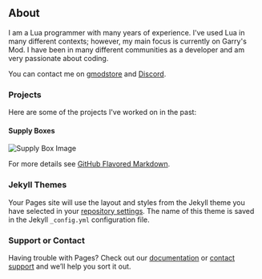 ## About

I am a Lua programmer with many years of experience. I've used Lua in many different contexts; however, my main focus is currently on Garry's Mod. I have been in many different communities as a developer and am very passionate about coding.

You can contact me on [gmodstore](https://www.gmodstore.com/users/coravon) and [Discord](https://discordapp.com/users/220041054995349505).

### Projects

Here are some of the projects I've worked on in the past:

#### Supply Boxes
![Supply Box Image](https://i.imgur.com/YUPcMgd.png)

For more details see [GitHub Flavored Markdown](https://guides.github.com/features/mastering-markdown/).

### Jekyll Themes

Your Pages site will use the layout and styles from the Jekyll theme you have selected in your [repository settings](https://github.com/Coravon/coravon-portfolio/settings). The name of this theme is saved in the Jekyll `_config.yml` configuration file.

### Support or Contact

Having trouble with Pages? Check out our [documentation](https://help.github.com/categories/github-pages-basics/) or [contact support](https://github.com/contact) and we’ll help you sort it out.
